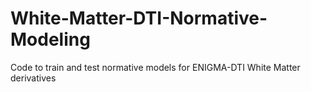 # White-Matter-DTI-Normative-Modeling
Code to train and test normative models for ENIGMA-DTI White Matter derivatives
